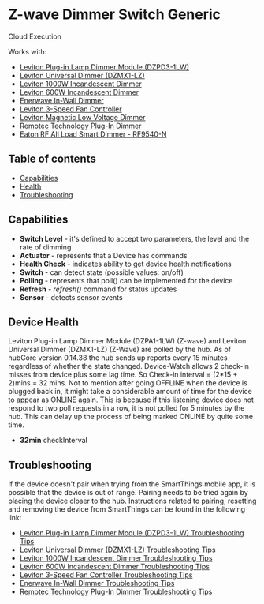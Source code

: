 # Z-wave Dimmer Switch Generic

Cloud Execution

Works with: 

* [Leviton Plug-in Lamp Dimmer Module (DZPD3-1LW)](https://www.smartthings.com/works-with-smartthings/outlets/leviton-plug-in-lamp-dimmer-module)
* [Leviton Universal Dimmer (DZMX1-LZ)](https://www.smartthings.com/works-with-smartthings/switches-and-dimmers/leviton-universal-dimmer)
* [Leviton 1000W Incandescent Dimmer](https://www.smartthings.com/works-with-smartthings/leviton/leviton-1000w-incandescent-dimmer)
* [Leviton 600W Incandescent Dimmer](https://www.smartthings.com/works-with-smartthings/leviton/leviton-600w-incandescent-dimmer)
* [Enerwave In-Wall Dimmer](https://www.smartthings.com/works-with-smartthings/enerwave/enerwave-in-wall-dimmer-zw500d)
* [Leviton 3-Speed Fan Controller](https://www.smartthings.com/works-with-smartthings/leviton/leviton-3-speed-fan-controller)
* [Leviton Magnetic Low Voltage Dimmer](https://www.smartthings.com/works-with-smartthings/leviton/leviton-magnetic-low-voltage-dimmer)
* [Remotec Technology Plug-In Dimmer](https://www.smartthings.com/works-with-smartthings/remotec-technology/remotec-technology-plug-in-dimmer)
* [Eaton RF All Load Smart Dimmer - RF9540-N](http://www.cooperindustries.com/content/public/en/wiring_devices/products/lighting_controls/aspire_rf_wireless/dimmers/ASPIRE-RF-All-Load-Smart-Dimmer-RF9540-N.html)

## Table of contents

* [Capabilities](#capabilities)
* [Health](#device-health)
* [Troubleshooting](#troubleshooting)

## Capabilities

* **Switch Level** - it's defined to accept two parameters, the level and the rate of dimming
* **Actuator** - represents that a Device has commands
* **Health Check** - indicates ability to get device health notifications
* **Switch** - can detect state (possible values: on/off)
* **Polling** - represents that poll() can be implemented for the device
* **Refresh** - _refresh()_ command for status updates
* **Sensor** - detects sensor events

## Device Health

Leviton Plug-in Lamp Dimmer Module (DZPA1-1LW) (Z-wave) and Leviton Universal Dimmer (DZMX1-LZ) (Z-Wave) are polled by the hub.
As of hubCore version 0.14.38 the hub sends up reports every 15 minutes regardless of whether the state changed.
Device-Watch allows 2 check-in misses from device plus some lag time. So Check-in interval = (2*15 + 2)mins = 32 mins.
Not to mention after going OFFLINE when the device is plugged back in, it might take a considerable amount of time for
the device to appear as ONLINE again. This is because if this listening device does not respond to two poll requests in a row,
it is not polled for 5 minutes by the hub. This can delay up the process of being marked ONLINE by quite some time.

* __32min__ checkInterval

## Troubleshooting

If the device doesn't pair when trying from the SmartThings mobile app, it is possible that the device is out of range.
Pairing needs to be tried again by placing the device closer to the hub.
Instructions related to pairing, resetting and removing the device from SmartThings can be found in the following link:
* [Leviton Plug-in Lamp Dimmer Module (DZPD3-1LW) Troubleshooting Tips](https://support.smartthings.com/hc/en-us/articles/206171053-How-to-connect-Leviton-Z-Wave-devices)
* [Leviton Universal Dimmer (DZMX1-LZ) Troubleshooting Tips](https://support.smartthings.com/hc/en-us/articles/206171053-How-to-connect-Leviton-Z-Wave-devices)
* [Leviton 1000W Incandescent Dimmer Troubleshooting Tips](https://support.smartthings.com/hc/en-us/articles/206171053-How-to-connect-Leviton-Z-Wave-devices)
* [Leviton 600W Incandescent Dimmer Troubleshooting Tips](https://support.smartthings.com/hc/en-us/articles/206171053-How-to-connect-Leviton-Z-Wave-devices)
* [Leviton 3-Speed Fan Controller Troubleshooting Tips](https://support.smartthings.com/hc/en-us/articles/206171053-How-to-connect-Leviton-Z-Wave-devices)
* [Enerwave In-Wall Dimmer Troubleshooting Tips](https://support.smartthings.com/hc/en-us/articles/204854176-How-to-connect-Enerwave-switches-and-dimmers)
* [Remotec Technology Plug-In Dimmer Troubleshooting Tips](https://support.smartthings.com/hc/en-us/articles/202295150-Remotec-Technology-Plug-In-Dimmer-ZDS-100-)
